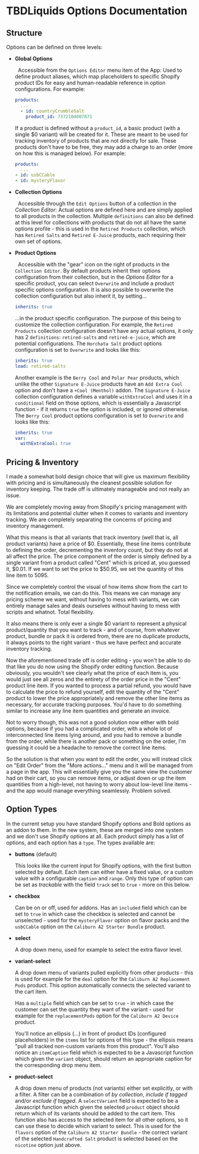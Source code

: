 # TBDLiquids Options Documentation

## Structure

Options can be defined on three levels:

* **Global Options**

    &nbsp;
    Accessible from the `Options Editor` menu item of the App: Used to define product aliases, which map placeholders to specific Shopify product IDs for easy and human-readable reference in option configurations. For example:

    ```yaml
    products:
      ...
      - id: countryCrumbleSalt
        product_id: 7372104007871    
    ```

    If a product is defined without a `product_id`, a basic product (with a single $0 variant) will be created for it. These are meant to be used for tracking inventory of products that are not directly for sale. These products don't have to be free, they may add a charge to an order (more on how this is managed below). For example:

    ```yaml
    products:
      ...
    - id: usbCCable
    - id: mysteryFlavor
    ```

* **Collection Options**

    &nbsp;
    Accessible through the `Edit Options` button of a collection in the *Collection Editor*: Actual options are defined here and are simply applied to all products in the collection. Multiple `definitions` can also be defined at this level for collections with products that do not all have the same options profile - this is used in the `Retired Products` collection, which has `Retired Salts` and `Retired E-Juice` products, each requiring their own set of options.
    &nbsp;


* **Product Options**

  &nbsp;
  Accessible with the "gear" icon on the right of products in the `Collection Editor`. By default products inherit their options configuration from their collection, but in the *Options Editor* for a specific product, you can select `Overwrite` and include a product specific options configuration. It is also possible to overwrite the collection configuration but also inherit it, by setting...

  ```yaml
  inherits: true
  ```

  ...in the product specific configuration. The purpose of this being to customize the collection configuration. For example, the `Retired Products` collection configuration doesn't have any actual options, it only has 2 `definitions`: `retired-salts` and `retired-e-juice`, which are potential configurations. The `Horchata Salt` product options configuration is set to `Overwrite` and looks like this:

  ```yaml
  inherits: true
  load: retired-salts
  ```

  Another example is the `Berry Cool` and `Polar Pear` products, which unlike the other `Signature E-Juice` products have an `Add Extra Cool` option and don't have a `+Cool (Menthol)` addon. The `Signature E-Juice` collection configuration defines a variable `withExtraCool` and uses it in a `conditional` field on those options, which is essentially a Javascript function - if it returns `true` the option is included, or ignored otherwise. The `Berry Cool` product options configuration is set to `Overwrite` and looks like this:
  
  ```yaml
  inherits: true
  var:
    withExtraCool: true
  ```

## Pricing & Inventory

I made a somewhat bold design choice that will give us maximum flexibility with pricing and is simultaneously the cleanest possible solution for inventory keeping. The trade off is ultimately manageable and not really an issue.

We are completely moving away from Shopify's pricing management with its limitations and potential clutter when it comes to variants and inventory tracking. We are completely separating the concerns of pricing and inventory management.

What this means is that all variants that track inventory (well that is, all product variants) have a price of \$0. Essentially, these line items contribute to defining the order, decrementing the inventory count, but they do not at all affect the price. The price component of the order is simply defined by a single variant from a product called "Cent" which is priced at, you guessed it, $0.01. If we want to set the price to \$50.95, we set the quantity of this line item to 5095. 

Since we completely control the visual of how items show from the cart to the notification emails, we can do this. This means we can manage any pricing scheme we want, without having to mess with variants, we can entirely manage sales and deals ourselves without having to mess with scripts and whatnot. Total flexibility.

It also means there is only ever a single $0 variant to represent a physical product/quantity that you want to track - and of course, from whatever product, bundle or pack it is ordered from, there are no duplicate products, it always points to the right variant - thus we have perfect and accurate inventory tracking. 

Now the aforementioned trade off is order editing - you won't be able to do that like you do now using the Shopify order editing function. Because obviously, you wouldn't see clearly what the price of each item is, you would just see all zeros and the entirety of the order price in the "Cent" product line item. If you wanted to process a partial refund, you would have to calculate the price to refund yourself, edit the quantity of the "Cent" product to lower the price appropriately and remove the other line items as necessary, for accurate tracking purposes. You'd have to do something similar to increase any line item quantities and generate an invoice.

Not to worry though, this was not a good solution now either with bold options, because if you had a complicated order, with a whole lot of interconnected line items lying around, and you had to remove a bundle from the order, while there is another pack or something on the order, I'm guessing it could be a headache to remove the correct line items. 

So the solution is that when you want to edit the order, you will instead click on "Edit Order" from the "More actions..." menu and it will be managed from a page in the app. This will essentially give you the same view the customer had on their cart, so you can remove items, or adjust down or up the item quantities from a high-level, not having to worry about low-level line items - and the app would manage everything seamlessly. Problem solved.

## Option Types

In the current setup you have standard Shopify options and Bold options as an addon to them. In the new system, these are merged into one system and we don't use Shopify options at all. Each product simply has a list of options, and each option has a `type`. The types available are:

* **buttons** (default)

  This looks like the current input for Shopify options, with the first button selected by default. Each item can either have a fixed value, or a custom value with a configurable `caption` and `range`. Only this type of option can be set as *trackable* with the field `track` set to `true` - more on this below.

* **checkbox**

  Can be on or off, used for addons. Has an `included` field which can be set to `true` in which case the checkbox is selected and cannot be unselected - used for the `mysteryFlavor` option on flavor packs and the `usbCCable` option on the `Caliburn A2 Starter Bundle` product.

* **select**

  A drop down menu, used for example to select the extra flavor level.

* **variant-select**

  A drop down menu of variants pulled explicitly from other products - this is used for example for the `deal` option for the `Caliburn A2 Replacement Pods` product. This option automatically connects the selected variant to the cart item. 

  Has a `multiple` field which can be set to `true` - in which case the customer can set the quantity they want of the variant - used for example for the `replacementPods` option for the `Caliburn A2 Device` product.

  You'll notice an ellipsis (...) in front of product IDs (configured placeholders) in the `items` list for options of this type - the ellipsis means "pull all tracked non-custom variants from this product". You'll also notice an `itemCaption` field which is expected to be a Javascript function which given the `variant` object, should return an appropriate caption for the corresponding drop menu item.

* **product-select**  

  A drop down menu of products (not variants) either set explicitly, or with a filter. A filter can be a combination of *by collection*, *include if tagged* and/or *exclude if tagged*. A `selectVariant` field is expected to be a Javascript function which given the selected `product` object should return which of its variants should be added to the cart item. This function also has access to the selected item for all other options, so it can use these to decide which variant to select. This is used for the `flavors` option of the `Caliburn A2 Starter Bundle` - the correct variant of the selected `Handcrafted Salt` product is selected based on the `nicotine` option just above.